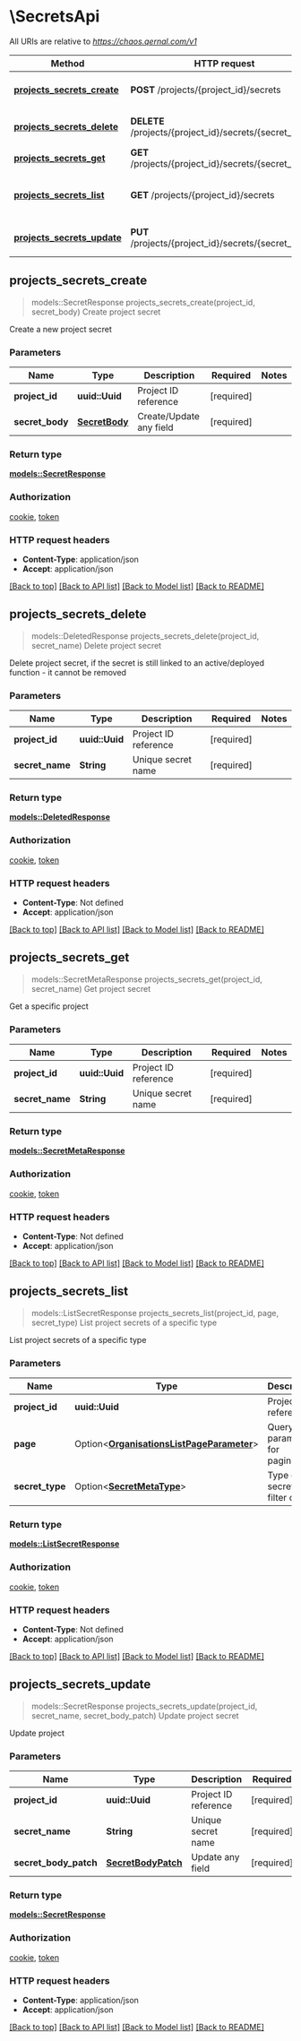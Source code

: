 # \SecretsApi

All URIs are relative to *https://chaos.qernal.com/v1*

Method | HTTP request | Description
------------- | ------------- | -------------
[**projects_secrets_create**](SecretsApi.md#projects_secrets_create) | **POST** /projects/{project_id}/secrets | Create project secret
[**projects_secrets_delete**](SecretsApi.md#projects_secrets_delete) | **DELETE** /projects/{project_id}/secrets/{secret_name} | Delete project secret
[**projects_secrets_get**](SecretsApi.md#projects_secrets_get) | **GET** /projects/{project_id}/secrets/{secret_name} | Get project secret
[**projects_secrets_list**](SecretsApi.md#projects_secrets_list) | **GET** /projects/{project_id}/secrets | List project secrets of a specific type
[**projects_secrets_update**](SecretsApi.md#projects_secrets_update) | **PUT** /projects/{project_id}/secrets/{secret_name} | Update project secret



## projects_secrets_create

> models::SecretResponse projects_secrets_create(project_id, secret_body)
Create project secret

Create a new project secret

### Parameters


Name | Type | Description  | Required | Notes
------------- | ------------- | ------------- | ------------- | -------------
**project_id** | **uuid::Uuid** | Project ID reference | [required] |
**secret_body** | [**SecretBody**](SecretBody.md) | Create/Update any field | [required] |

### Return type

[**models::SecretResponse**](SecretResponse.md)

### Authorization

[cookie](../README.md#cookie), [token](../README.md#token)

### HTTP request headers

- **Content-Type**: application/json
- **Accept**: application/json

[[Back to top]](#) [[Back to API list]](../README.md#documentation-for-api-endpoints) [[Back to Model list]](../README.md#documentation-for-models) [[Back to README]](../README.md)


## projects_secrets_delete

> models::DeletedResponse projects_secrets_delete(project_id, secret_name)
Delete project secret

Delete project secret, if the secret is still linked to an active/deployed function - it cannot be removed

### Parameters


Name | Type | Description  | Required | Notes
------------- | ------------- | ------------- | ------------- | -------------
**project_id** | **uuid::Uuid** | Project ID reference | [required] |
**secret_name** | **String** | Unique secret name | [required] |

### Return type

[**models::DeletedResponse**](DeletedResponse.md)

### Authorization

[cookie](../README.md#cookie), [token](../README.md#token)

### HTTP request headers

- **Content-Type**: Not defined
- **Accept**: application/json

[[Back to top]](#) [[Back to API list]](../README.md#documentation-for-api-endpoints) [[Back to Model list]](../README.md#documentation-for-models) [[Back to README]](../README.md)


## projects_secrets_get

> models::SecretMetaResponse projects_secrets_get(project_id, secret_name)
Get project secret

Get a specific project

### Parameters


Name | Type | Description  | Required | Notes
------------- | ------------- | ------------- | ------------- | -------------
**project_id** | **uuid::Uuid** | Project ID reference | [required] |
**secret_name** | **String** | Unique secret name | [required] |

### Return type

[**models::SecretMetaResponse**](SecretMetaResponse.md)

### Authorization

[cookie](../README.md#cookie), [token](../README.md#token)

### HTTP request headers

- **Content-Type**: Not defined
- **Accept**: application/json

[[Back to top]](#) [[Back to API list]](../README.md#documentation-for-api-endpoints) [[Back to Model list]](../README.md#documentation-for-models) [[Back to README]](../README.md)


## projects_secrets_list

> models::ListSecretResponse projects_secrets_list(project_id, page, secret_type)
List project secrets of a specific type

List project secrets of a specific type

### Parameters


Name | Type | Description  | Required | Notes
------------- | ------------- | ------------- | ------------- | -------------
**project_id** | **uuid::Uuid** | Project ID reference | [required] |
**page** | Option<[**OrganisationsListPageParameter**](.md)> | Query parameters for pagination |  |
**secret_type** | Option<[**SecretMetaType**](.md)> | Type of secret to filter on |  |

### Return type

[**models::ListSecretResponse**](ListSecretResponse.md)

### Authorization

[cookie](../README.md#cookie), [token](../README.md#token)

### HTTP request headers

- **Content-Type**: Not defined
- **Accept**: application/json

[[Back to top]](#) [[Back to API list]](../README.md#documentation-for-api-endpoints) [[Back to Model list]](../README.md#documentation-for-models) [[Back to README]](../README.md)


## projects_secrets_update

> models::SecretResponse projects_secrets_update(project_id, secret_name, secret_body_patch)
Update project secret

Update project

### Parameters


Name | Type | Description  | Required | Notes
------------- | ------------- | ------------- | ------------- | -------------
**project_id** | **uuid::Uuid** | Project ID reference | [required] |
**secret_name** | **String** | Unique secret name | [required] |
**secret_body_patch** | [**SecretBodyPatch**](SecretBodyPatch.md) | Update any field | [required] |

### Return type

[**models::SecretResponse**](SecretResponse.md)

### Authorization

[cookie](../README.md#cookie), [token](../README.md#token)

### HTTP request headers

- **Content-Type**: application/json
- **Accept**: application/json

[[Back to top]](#) [[Back to API list]](../README.md#documentation-for-api-endpoints) [[Back to Model list]](../README.md#documentation-for-models) [[Back to README]](../README.md)

